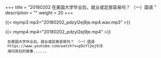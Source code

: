 +++
title = "20180202  在美国大学毕业后，就业或定居容易吗？ （一）国语 "
description = ""
weight = 20
+++

{{< mymp3 mp3="20180202_pdzyl2ej9je.mp4.wav.mp3" >}}

{{< mymp4 mp4="20180202_pdzyl2ej9je.mp4" >}}

     在美国大学毕业后，就业或定居容易吗？ （一）国语 
     https://www.youtube.com/watch?v=pDzYl2ej9JE 
     海归背后的故事...... 
